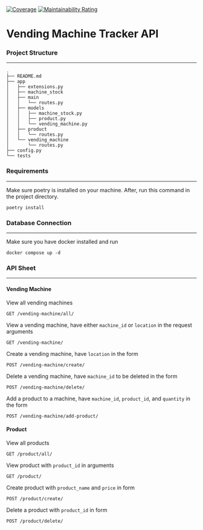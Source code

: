 [![Coverage](https://sonarcloud.io/api/project_badges/measure?project=BlackTea13_vending-machines&metric=coverage)](https://sonarcloud.io/summary/new_code?id=BlackTea13_vending-machines)
[![Maintainability Rating](https://sonarcloud.io/api/project_badges/measure?project=BlackTea13_vending-machines&metric=sqale_rating)](https://sonarcloud.io/summary/new_code?id=BlackTea13_vending-machines)


# Vending Machine Tracker API
### Project Structure

---

```
.
├── README.md
├── app
│   ├── extensions.py
│   ├── machine_stock
│   ├── main
│   │   └── routes.py
│   ├── models
│   │   ├── machine_stock.py
│   │   ├── product.py
│   │   └── vending_machine.py
│   ├── product
│   │   └── routes.py
│   └── vending_machine
│       └── routes.py
├── config.py
└── tests
```
### Requirements

---

Make sure poetry is installed on your machine. After, run this command in the project directory.
```
poetry install
```


### Database Connection

---

Make sure you have docker installed and run
```angular2html
docker compose up -d
```

### API Sheet

---

#### Vending Machine
View all vending machines
```
GET /vending-machine/all/
```
View a vending machine, have either `machine_id` or `location` in the request
arguments
```
GET /vending-machine/
```
Create a vending machine, have `location` in the form
```
POST /vending-machine/create/
```
Delete a vending machine, have `machine_id` to be deleted in the form
```
POST /vending-machine/delete/
```
Add a product to a machine, have `machine_id`, `product_id`, and `quantity` in the form
```
POST /vending-machine/add-product/
```

#### Product
View all products
```
GET /product/all/
```
View product with `product_id` in arguments
```
GET /product/
```
Create product with `product_name` and `price` in form
```
POST /product/create/
```
Delete a product with `product_id` in form
```
POST /product/delete/
```
